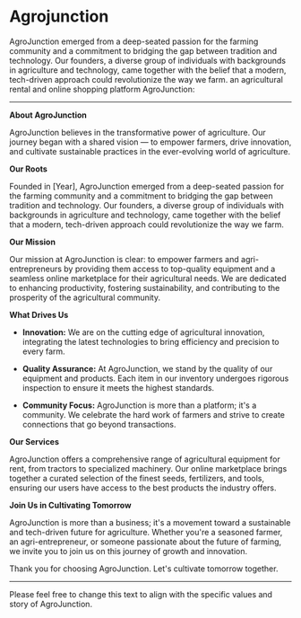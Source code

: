 # Agrojunction

AgroJunction emerged from a deep-seated passion for the farming community and a commitment to bridging the gap between tradition and technology. Our founders, a diverse group of individuals with backgrounds in agriculture and technology, came together with the belief that a modern, tech-driven approach could revolutionize the way we farm.
an agricultural rental and online shopping platform AgroJunction:

---

**About AgroJunction**

AgroJunction believes in the transformative power of agriculture. Our journey began with a shared vision — to empower farmers, drive innovation, and cultivate sustainable practices in the ever-evolving world of agriculture.

**Our Roots**

Founded in [Year], AgroJunction emerged from a deep-seated passion for the farming community and a commitment to bridging the gap between tradition and technology. Our founders, a diverse group of individuals with backgrounds in agriculture and technology, came together with the belief that a modern, tech-driven approach could revolutionize the way we farm.

**Our Mission**

Our mission at AgroJunction is clear: to empower farmers and agri-entrepreneurs by providing them access to top-quality equipment and a seamless online marketplace for their agricultural needs. We are dedicated to enhancing productivity, fostering sustainability, and contributing to the prosperity of the agricultural community.

**What Drives Us**

- **Innovation:** We are on the cutting edge of agricultural innovation, integrating the latest technologies to bring efficiency and precision to every farm.

- **Quality Assurance:** At AgroJunction, we stand by the quality of our equipment and products. Each item in our inventory undergoes rigorous inspection to ensure it meets the highest standards.

- **Community Focus:** AgroJunction is more than a platform; it's a community. We celebrate the hard work of farmers and strive to create connections that go beyond transactions.

**Our Services**

AgroJunction offers a comprehensive range of agricultural equipment for rent, from tractors to specialized machinery. Our online marketplace brings together a curated selection of the finest seeds, fertilizers, and tools, ensuring our users have access to the best products the industry offers.

**Join Us in Cultivating Tomorrow**

AgroJunction is more than a business; it's a movement toward a sustainable and tech-driven future for agriculture. Whether you're a seasoned farmer, an agri-entrepreneur, or someone passionate about the future of farming, we invite you to join us on this journey of growth and innovation.

Thank you for choosing AgroJunction. Let's cultivate tomorrow together.

---

Please feel free to change this text to align with the specific values and story of AgroJunction.
